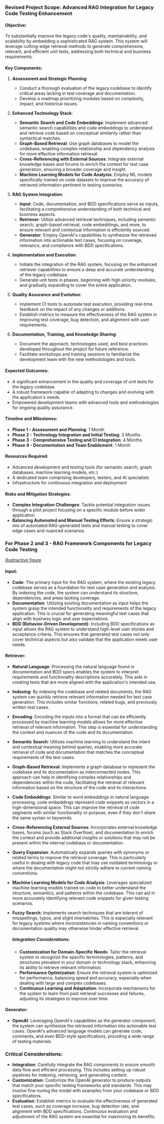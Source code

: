 ### Revised Project Scope: Advanced RAG Integration for Legacy Code Testing Enhancement

#### Objective:
To substantially improve the legacy code's quality, maintainability, and scalability by embedding a sophisticated RAG system. This system will leverage cutting-edge retrieval methods to generate comprehensive, relevant, and efficient unit tests, addressing both technical and business requirements.

#### Key Components:

1. **Assessment and Strategic Planning**:
   - Conduct a thorough evaluation of the legacy codebase to identify critical areas lacking in test coverage and documentation.
   - Develop a roadmap prioritizing modules based on complexity, impact, and historical issues.

2. **Enhanced Technology Stack**:
   - **Semantic Search and Code Embeddings**: Implement advanced semantic search capabilities and code embeddings to understand and retrieve code based on conceptual similarity rather than syntactical matches.
   - **Graph-Based Retrieval**: Use graph databases to model the codebase, enabling complex relationship and dependency analysis for more effective information retrieval.
   - **Cross-Referencing with External Sources**: Integrate external knowledge bases and forums to enrich the context for test case generation, ensuring a broader coverage and insight.
   - **Machine Learning Models for Code Analysis**: Employ ML models specifically trained on code datasets to improve the accuracy of retrieved information pertinent to testing scenarios.

3. **RAG System Integration**:
   - **Input**: Code, documentation, and BDD specifications serve as inputs, facilitating a comprehensive understanding of both technical and business aspects.
   - **Retriever**: Utilize advanced retrieval techniques, including semantic search, graph-based retrieval, code embeddings, and more, to ensure relevant and contextual information is efficiently sourced.
   - **Generator**: Employ OpenAI's capabilities to synthesize the retrieved information into actionable test cases, focusing on coverage, relevance, and compliance with BDD specifications.

4. **Implementation and Execution**:
   - Initiate the integration of the RAG system, focusing on the enhanced retriever capabilities to ensure a deep and accurate understanding of the legacy codebase.
   - Generate unit tests in phases, beginning with high-priority modules, and gradually expanding to cover the entire application.

5. **Quality Assurance and Evolution**:
   - Implement CI tools to automate test execution, providing real-time feedback on the impact of any changes or additions.
   - Establish metrics to measure the effectiveness of the RAG system in improving test coverage, bug detection, and alignment with user requirements.

6. **Documentation, Training, and Knowledge Sharing**:
   - Document the approach, technologies used, and best practices developed throughout the project for future reference.
   - Facilitate workshops and training sessions to familiarize the development team with the new methodologies and tools.

#### Expected Outcomes:
- A significant enhancement in the quality and coverage of unit tests for the legacy codebase.
- A robust framework capable of adapting to changes and evolving with the application's needs.
- Empowered development teams with advanced tools and methodologies for ongoing quality assurance.

#### Timeline and Milestones:
- **Phase 1 - Assessment and Planning**: 1 Month
- **Phase 2 - Technology Integration and Initial Testing**: 3 Months
- **Phase 3 - Comprehensive Testing and CI Integration**: 4 Months
- **Phase 4 - Documentation and Team Enablement**: 1 Month

#### Resources Required:
- Advanced development and testing tools (for semantic search, graph databases, machine learning models, etc.)
- A dedicated team comprising developers, testers, and AI specialists
- Infrastructure for continuous integration and deployment

#### Risks and Mitigation Strategies:
- **Complex Integration Challenges**: Tackle potential integration issues through a pilot project focusing on a specific module before wider application.
- **Balancing Automated and Manual Testing Efforts**: Ensure a strategic mix of automated RAG-generated tests and manual testing to cover edge cases and nuanced scenarios.

### For Phase 2 and 3 - RAG Framework Components for Legacy Code Testing

[illustractive figure](https://github.com/DOJO-Smart-Ways/fcamara/blob/java-backend-tests/llm.png)

#### Input:
- **Code**: The primary input for the RAG system, where the existing legacy codebase serves as a foundation for test case generation and analysis. By indexing the code, the system can understand its structure, dependencies, and areas lacking coverage.
- **Documentation**: Utilizing existing documentation as input helps the system grasp the intended functionality and requirements of the legacy application. This is crucial for generating meaningful test cases that align with business logic and user expectations.
- **BDD (Behavior-Driven Development)**: Including BDD specifications as input allows the RAG system to understand high-level user stories and acceptance criteria. This ensures that generated test cases not only cover technical aspects but also validate that the application meets user needs.

#### Retriever:
- **Natural Language**: Processing the natural language found in documentation and BDD specs enables the system to interpret requirements and functionality descriptions accurately. This aids in creating tests that are more aligned with the application's intended use.
- **Indexing**: By indexing the codebase and related documents, the RAG system can quickly retrieve relevant information needed for test case generation. This includes similar functions, related bugs, and previously written test cases.
- **Encoding**: Encoding the inputs into a format that can be efficiently processed by machine learning models allows for more effective retrieval of relevant information. This step is essential for understanding the context and nuances of the code and its documentation.
- **Semantic Search**: Utilizes machine learning to understand the intent and contextual meaning behind queries, enabling more accurate retrieval of code and documentation that matches the conceptual requirements of the test cases.
- **Graph-Based Retrieval**: Implements a graph database to represent the codebase and its documentation as interconnected nodes. This approach can help in identifying complex relationships and dependencies within the code, facilitating the retrieval of relevant information based on the structure of the code and its interactions.
- **Code Embeddings**: Similar to word embeddings in natural language processing, code embeddings represent code snippets as vectors in a high-dimensional space. This can improve the retrieval of code segments with similar functionality or purpose, even if they don't share the same syntax or keywords.
- **Cross-Referencing External Sources**: Incorporates external knowledge bases, forums (such as Stack Overflow), and documentation to enrich the context and provide additional insights or solutions that may not be present within the internal codebase or documentation.
- **Query Expansion**: Automatically expands queries with synonyms or related terms to improve the retrieval coverage. This is particularly useful in dealing with legacy code that may use outdated terminology or where the documentation might not strictly adhere to current naming conventions.
- **Machine Learning Models for Code Analysis**: Leverages specialized machine learning models trained on code to better understand the structure, semantics, and patterns within the codebase. This can aid in more accurately identifying relevant code snippets for given testing scenarios.
- **Fuzzy Search**: Implements search techniques that are tolerant of misspellings, typos, and slight mismatches. This is especially relevant for legacy systems where inconsistencies in naming conventions or documentation quality may otherwise hinder effective retrieval.

  ##### Integration Considerations:

  - **Customization for Domain-Specific Needs**: Tailor the retrieval system to recognize the specific terminologies, patterns, and structures prevalent in your domain or technology stack, enhancing its ability to retrieve relevant information.
  - **Performance Optimization**: Ensure the retrieval system is optimized for performance, balancing speed and accuracy, especially when dealing with large and complex codebases.
  - **Continuous Learning and Adaptation**: Incorporate mechanisms for the system to learn from past retrieval successes and failures, adjusting its strategies to improve over time.

#### Generator:
- **OpenAI**: Leveraging OpenAI's capabilities as the generator component, the system can synthesize the retrieved information into actionable test cases. OpenAI's advanced language models can generate code, comments, and even BDD-style specifications, providing a wide range of testing materials.

### Critical Considerations:
- **Integration**: Carefully integrate the RAG components to ensure smooth data flow and efficient processing. This includes setting up robust pipelines for indexing, retrieving, and generating content.
- **Customization**: Customize the OpenAI generator to produce outputs that match your specific testing frameworks and standards. This may involve fine-tuning the model with examples from your codebase or BDD specifications.
- **Evaluation**: Establish metrics to evaluate the effectiveness of generated test cases, such as coverage increase, bug detection rate, and alignment with BDD specifications. Continuous evaluation and adjustment of the RAG system are essential for maximizing its benefits.

